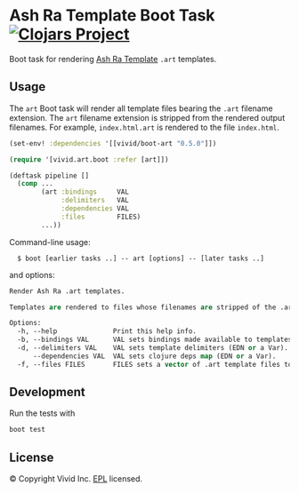 # Ash Ra Template Boot Task [![Clojars Project](https://img.shields.io/clojars/v/vivid/boot-art.svg?color=239922&style=flat-square)](https://clojars.org/vivid/boot-art)

Boot task for rendering [Ash Ra Template](https://github.com/vivid-inc/ash-ra-template) `.art` templates.



## Usage

The `art` Boot task will render all template files bearing the `.art` filename extension.
The `art` filename extension is stripped from the rendered output filenames.
For example, `index.html.art` is rendered to the file `index.html`.

```clojure
(set-env! :dependencies '[[vivid/boot-art "0.5.0"]])

(require '[vivid.art.boot :refer [art]])

(deftask pipeline []
  (comp ...
        (art :bindings     VAL
             :delimiters   VAL
             :dependencies VAL
             :files        FILES)
        ...))
```

Command-line usage:

```
  $ boot [earlier tasks ..] -- art [options] -- [later tasks ..]
```

and options:

```clojure
Render Ash Ra .art templates.

Templates are rendered to files whose filenames are stripped of the .art suffix.

Options:
  -h, --help              Print this help info.
  -b, --bindings VAL      VAL sets bindings made available to templates for symbol resolution.
  -d, --delimiters VAL    VAL sets template delimiters (EDN or a Var).
      --dependencies VAL  VAL sets clojure deps map (EDN or a Var).
  -f, --files FILES       FILES sets a vector of .art template files to render. If not present, all files will be rendered.
```



## Development

Run the tests with

```bash
boot test
```



## License

© Copyright Vivid Inc.
[EPL](LICENSE.txt) licensed.
